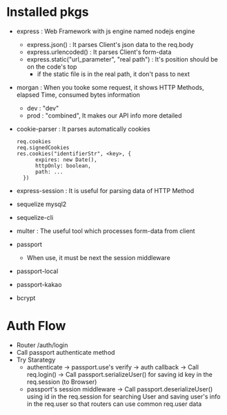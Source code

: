 # Installed pkgs
- express : Web Framework with js engine named nodejs engine
  - express.json() : It parses Client's json data to the req.body
  - express.urlencoded() : It parses Client's form-data
  - express.static("url_parameter", "real path") : It's position should be on the code's top
    - if the static file is in the real path, it don't pass to next

- morgan : When you tooke some request, it shows HTTP Methods, elapsed Time, consumed bytes information
  - dev : "dev"
  - prod : "combined", It makes our API info more detailed
- cookie-parser : It parses automatically cookies
  ```
  req.cookies
  req.signedCookies
  res.cookies("identifierStr", <key>, {
        expires: new Date(),
        httpOnly: boolean,
        path: ...
    })
  ```
- express-session : It is useful for parsing data of HTTP Method

- sequelize mysql2
- sequelize-cli

- multer : The useful tool which processes form-data from client

- passport
  - When use, it must be next the session middleware
- passport-local
- passport-kakao
- bcrypt

# Auth Flow
- Router /auth/login
- Call passport authenticate method
- Try Starategy
  - authenticate -> passport.use's verify -> auth callback -> Call req.login() -> Call passport.serializeUser() for saving id key in the req.session (to Browser)
  - passport's session middleware -> Call passport.deserializeUser() using id in the req.session for searching User and saving user's info in the req.user so that routers can use common req.user data
